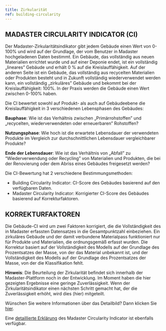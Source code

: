 ```yaml
---
title: Zirkularität
ref: building-circularity
---
```


## MADASTER CIRCULARITY INDICATOR (CI)
Der Madaster-Zirkularitätsindikator gibt jedem Gebäude einen Wert von 0-100% und wird auf der Grundlage, der vom Benutzer in Madaster hochgeladenen Daten bestimmt. Ein Gebäude, das vollständig aus neuen Materialien errichtet wurde und auf einer Deponie endet, ist ein vollständig „lineares” Gebäude und erhält 0 % auf die Kreislauffähigkeit. Auf der anderen Seite ist ein Gebäude, das vollständig aus recycelten Materialien oder Produkten besteht und in Zukunft vollständig wiederverwendet werden kann, ein vollständig „zirkuläres” Gebäude und bekommt bei der Kreislauffähigkeit: 100%. In der Praxis werden die Gebäude einen Wert zwischen 0-100% haben.

Die CI bewertet sowohl auf Produkt- als auch auf Gebäudeebene die Kreislauffähigkeit in 3 verschiedenen Lebensphasen des Gebäudes:

**Bauphase**: Wie ist das Verhältnis zwischen „Primärrohstoffen” und „recycelten, wiederverwendeten oder erneuerbaren” Rohstoffen?

**Nutzungsphase**: Wie hoch ist die erwartete Lebensdauer der verwendeten Produkte im Vergleich zur durchschnittlichen Lebensdauer vergleichbarer Produkte?

**Ende der Lebensdauer**: Wie ist das Verhältnis von „Abfall” zu “Wiederverwendung oder Recycling” von Materialien und Produkten, die bei der Renovierung oder dem Abriss eines Gebäudes freigesetzt werden?

Die CI-Bewertung hat 2 verschiedene Bestimmungsmethoden:
- Building Circularity Indicator: CI-Score des Gebäudes basierend auf den verfügbaren Daten.
- Madaster Circularity Indicator: Korrigierter CI-Score des Gebäudes basierend auf Korrekturfaktoren.

## KORREKTURFAKTOREN
Die Gebäude-CI wird um zwei Faktoren korrigiert, die die Vollständigkeit des in Madaster erfassten Datensatzes in die Gesamtpunktzahl einbeziehen. Ein zirkuläres Gebäude und der damit verbundene Materialpass funktioniert nur für Produkte und Materialien, die ordnungsgemäß erfasst wurden. Die Korrektur basiert auf der Vollständigkeit des Modells auf der Grundlage des Prozentsatzes der Masse, von der das Material unbekannt ist, und der Vollständigkeit des Modells auf der Grundlage des Prozentsatzes der Masse, von der die Klassifikation fehlt.

**Hinweis**: Die Beurteilung der Zirkularität befindet sich innerhalb der Madaster-Plattform noch in der Entwicklung. Im Moment haben die hier gezeigten Ergebnisse eine geringe Zuverlässigkeit. Wenn der Zirkularitätsindikator einen nächsten Schritt gemacht hat, der die Zuverlässigkeit erhöht, wird dies (hier) mitgeteilt.

Wünschen Sie weitere Informationen über das Detailbild? Dann klicken Sie <a href="https://docs.madaster.com/building-circularity-details-de">hier</a>.

Eine <a href="https://docs.madaster.com/files/Madaster_Circularity_Indicator_explained_v1.1.pdf">detaillierte Erklärung</a> des Madaster Circularity Indicator ist ebenfalls verfügbar.
